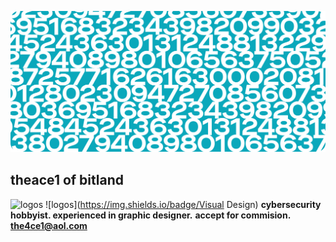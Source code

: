 ![Header](/img/header.png)

## theace1 of bitland 
![logos](https://img.shields.io/badge/%F0%9F%9A%A7%20Netsec) ![logos](https://img.shields.io/badge/Visual Design)
**cybersecurity hobbyist. experienced in graphic designer.**
**accept for commision.**
**the4ce1@aol.com**
